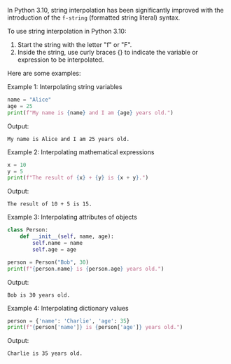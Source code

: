 In Python 3.10, string interpolation has been significantly improved with the introduction of the `f-string` (formatted string literal) syntax. 

To use string interpolation in Python 3.10:

1. Start the string with the letter "f" or "F".
2. Inside the string, use curly braces {} to indicate the variable or expression to be interpolated.

Here are some examples:

Example 1: Interpolating string variables
```python
name = "Alice"
age = 25
print(f"My name is {name} and I am {age} years old.")
```
Output:
```
My name is Alice and I am 25 years old.
```

Example 2: Interpolating mathematical expressions
```python
x = 10
y = 5
print(f"The result of {x} + {y} is {x + y}.")
```
Output:
```
The result of 10 + 5 is 15.
```

Example 3: Interpolating attributes of objects
```python
class Person:
    def __init__(self, name, age):
        self.name = name
        self.age = age

person = Person("Bob", 30)
print(f"{person.name} is {person.age} years old.")
```
Output:
```
Bob is 30 years old.
```

Example 4: Interpolating dictionary values 
```python
person = {'name': 'Charlie', 'age': 35}
print(f"{person['name']} is {person['age']} years old.")
```
Output:
```
Charlie is 35 years old.
```
